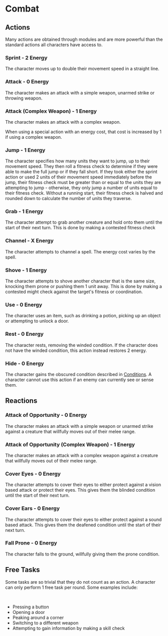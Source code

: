 # Combat

<div class="triangle-line"></div>

## Actions

Many actions are obtained through modules and are more powerful than the standard actions all characters have access to.

### Sprint - 2 Energy
The character moves up to double their movement speed in a straight line.

### Attack - 0 Energy
The character makes an attack with a simple weapon, unarmed strike or throwing weapon.

### Attack (Complex Weapon) - 1 Energy
The character makes an attack with a complex weapon.

<div class="note-box">
When using a special action with an energy cost, that cost is increased by 1 if using a complex weapon.
</div>

### Jump - 1 Energy
The character specifies how many units they want to jump, up to their movement speed. They then roll a fitness check to determine if they were able to make the full jump or if they fall short. If they took either the sprint action or used 2 units of their movement speed immediately before the jump, their fitness check must be greater than or equal to the units they are attempting to jump - otherwise, they only jump a number of units equal to their fitness check. Without a running start, their fitness check is halved and rounded down to calculate the number of units they traverse.

### Grab - 1 Energy
The character attempt to grab another creature and hold onto them until the start of their next turn. This is done by making a contested fitness check 

### Channel - X Energy
The character attempts to channel a spell. The energy cost varies by the spell.

### Shove - 1 Energy
The character attempts to shove another character that is the same size, knocking them prone or pushing them 1 unit away. This is done by making a contested might check against the target's fitness or coordination.

### Use - 0 Energy
The character uses an item, such as drinking a potion, picking up an object or attempting to unlock a door.

### Rest - 0 Energy
The character rests, removing the winded condition. If the character does not have the winded condition, this action instead restores 2 energy.

### Hide - 0 Energy
The character gains the obscured condition described in [Conditions](/wiki/conditions). A character cannot use this action if an enemy can currently see or sense them.

<div class="triangle-line"></div>

## Reactions

### Attack of Opportunity - 0 Energy
The character makes an attack with a simple weapon or unarmed strike against a creature that willfully moves out of their melee range.

### Attack of Opportunity (Complex Weapon) - 1 Energy
The character makes an attack with a complex weapon against a creature that willfully moves out of their melee range.

### Cover Eyes - 0 Energy
The character attempts to cover their eyes to either protect against a vision based attack or protect their eyes. This gives them the blinded condition until the start of their next turn.

### Cover Ears - 0 Energy
The character attempts to cover their eyes to either protect against a sound based attack. This gives them the deafened condition until the start of their next turn.

### Fall Prone - 0 Energy
The character falls to the ground, willfully giving them the prone condition.


<div class="triangle-line"></div>

## Free Tasks

Some tasks are so trivial that they do not count as an action. A character can only perform 1 free task per round. Some examples include:

<br>

- Pressing a button
- Opening a door
- Peaking around a corner
- Switching to a different weapon
- Attempting to gain information by making a skill check

